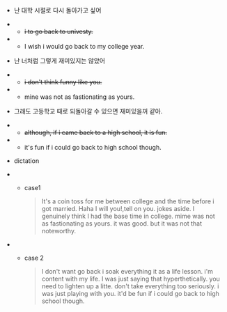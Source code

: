 * 난 대학 시절로 다시 돌아가고 싶어 
* * ~~i  to go back to  univesty.~~
* * I wish i would go back to my college year.
* 난 너처럼 그렇게 재미있지는 않았어
* * ~~i don't think funny like you.~~
* * mine was not as fastionating as yours.
* 그래도 고등학교 때로 되돌아갈 수 있으면 재미있을꺼 같아. 
* * ~~although, if i came back to a high school, it is fun.~~
* * it's fun if i could go back to high school though.

* dictation 

* * case1

    > It's a coin toss for me between college and the time before i got married.
    > Haha I will you!,tell on you. jokes aside. I genuinely think I had the base time in college.
    > mime was not as fastionating as yours. it was good. but it was not
    > that noteworthy.


* * case 2

    > I don't want go back i soak everything it as a life lesson. i'm
    > content with my life.
    > I was just saying that hyperthetically. you need to lighten up a litte.
    > don't take everything too seriously.
    > i was just playing with you. it'd be fun if i could go back to high
    > school though.

